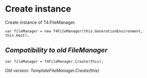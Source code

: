 # Create instance

Create instance of T4.FileManager.

```
var fileManager = new T4FileManager(this.GenerationEnvironment, this.Host);
```

## *Compatibility to old FileManager*

```
var fileManager = T4FileManager.Create(this);
```

 *Old version: TemplateFileManager.Create(this)*

